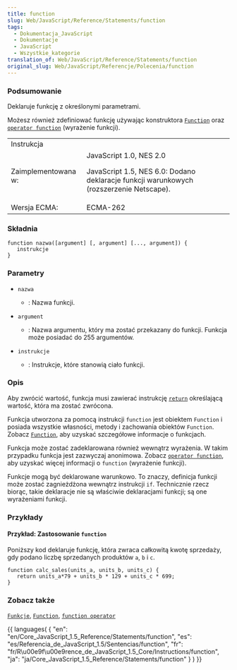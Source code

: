 ```yaml
---
title: function
slug: Web/JavaScript/Reference/Statements/function
tags:
  - Dokumentacja_JavaScript
  - Dokumentacje
  - JavaScript
  - Wszystkie_kategorie
translation_of: Web/JavaScript/Reference/Statements/function
original_slug: Web/JavaScript/Referencje/Polecenia/function
---
```

### Podsumowanie

Deklaruje funkcję z określonymi parametrami.

Możesz również zdefiniować funkcję używając konstruktora [`Function`](pl/Dokumentacja_j%c4%99zyka_JavaScript_1.5/Obiekty/Function) oraz [`operator function`](pl/Dokumentacja_j%c4%99zyka_JavaScript_1.5/Operatory/Operatory_specjalne/Operator_function) (wyrażenie funkcji).

<table class="fullwidth-table">
  <tbody>
    <tr>
      <td class="header" colspan="2">Instrukcja</td>
    </tr>
    <tr>
      <td>Zaimplementowana w:</td>
      <td>
        JavaScript 1.0, NES 2.0
        <p>
          JavaScript 1.5, NES 6.0: Dodano deklaracje funkcji warunkowych
          (rozszerzenie Netscape).
        </p>
      </td>
    </tr>
    <tr>
      <td>Wersja ECMA:</td>
      <td>ECMA-262</td>
    </tr>
  </tbody>
</table>

### Składnia

    function nazwa([argument] [, argument] [..., argument]) {
       instrukcje
    }

### Parametry

- `nazwa`
  - : Nazwa funkcji.

- `argument`
  - : Nazwa argumentu, który ma zostać przekazany do funkcji. Funkcja może posiadać do 255 argumentów.

- `instrukcje`
  - : Instrukcje, które stanowią ciało funkcji.

### Opis

Aby zwrócić wartość, funkcja musi zawierać instrukcję [`return`](pl/Dokumentacja_j%c4%99zyka_JavaScript_1.5/Polecenia/return) określającą wartość, która ma zostać zwrócona.

Funkcja utworzona za pomocą instrukcji `function` jest obiektem `Function` i posiada wszystkie własności, metody i zachowania obiektów `Function`. Zobacz [`Function`](pl/Dokumentacja_j%c4%99zyka_JavaScript_1.5/Obiekty/Function), aby uzyskać szczegółowe informacje o funkcjach.

Funkcja może zostać zadeklarowana również wewnątrz wyrażenia. W takim przypadku funkcja jest zazwyczaj anonimowa. Zobacz [`operator function`](pl/Dokumentacja_j%c4%99zyka_JavaScript_1.5/Operatory/Operatory_specjalne/Operator_function), aby uzyskać więcej informacji o `function` (wyrażenie funkcji).

Funkcje mogą być deklarowane warunkowo. To znaczy, definicja funkcji może zostać zagnieżdżona wewnątrz instrukcji `if`. Technicznie rzecz biorąc, takie deklaracje nie są właściwie deklaracjami funkcji; są one wyrażeniami funkcji.

### Przykłady

#### Przykład: Zastosowanie `function`

Poniższy kod deklaruje funkcję, która zwraca całkowitą kwotę sprzedaży, gdy podano liczbę sprzedanych produktów `a`, `b` i `c`.

    function calc_sales(units_a, units_b, units_c) {
       return units_a*79 + units_b * 129 + units_c * 699;
    }

### Zobacz także

[`Funkcje`](pl/Dokumentacja_j%c4%99zyka_JavaScript_1.5/Funkcje),
[`Function`](pl/Dokumentacja_j%c4%99zyka_JavaScript_1.5/Obiekty/Function),
[`function operator`](pl/Dokumentacja_j%c4%99zyka_JavaScript_1.5/Operatory/Operatory_specjalne/Operator_function)

{{ languages( { "en": "en/Core_JavaScript\_1.5\_Reference/Statements/function", "es": "es/Referencia_de_JavaScript\_1.5/Sentencias/function", "fr": "fr/R\u00e9f\u00e9rence_de_JavaScript\_1.5\_Core/Instructions/function", "ja": "ja/Core_JavaScript\_1.5\_Reference/Statements/function" } ) }}
